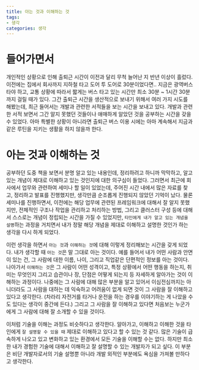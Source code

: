 ```yaml
---
title: 아는 것과 이해하는 것
tags:
- 생각
categories: 생각
---
```


# 들어가면서
개인적인 상황으로 인해 출퇴근 시간이 이전과 달리 무척 늘어난 지 반년 이상이 흘렀다. 이전에는 집에서 회사까지 지하철 타고 도어 투 도어로 30분이었다면.. 지금은 광역버스 타야 하고, 교통 상황에 따라서 짧게는 버스 타고 있는 시간만 최소 30분 ~ 1시간 30분까지 걸릴 때가 있다. 그간 출퇴근 시간을 생산적으로 보내기 위해서 여러 가지 시도를 해봤는데, 최근 들어서는 개발과 관련한 서적들을 보는 시간을 보내고 있다. 개발과 관련한 서적 보면서 그간 알지 못했던 것들이나 애매하게 알았던 것을 공부하는 시간을 갖을 수 있었다. 아마 특별한 상황이 아니라면 출퇴근 버스 이용 시에는 아마 계속해서 지금과 같은 루틴을 지키는 생활을 하지 않을까 한다.

# 아는 것과 이해하는 것
공부하던 도중 책을 보면서 분명 알고 있는 내용인데, 정리하려고 하니까 막막하고, 알고 있는 개념이 제대로 이해하고 있는 것인지에 대한 의구심이 들었다. 그러면서 최근에 회사에서 업무와 관련하여 세미나 할 일이 있었는데, 주어진 시간 내에서 많은 자료를 찾고, 정리하고 발표를 진행했지만, 생각만큼 순조롭게 진행되지 않았던 기억이 났다. 물론 세미나를 진행하면서, 이전에는 해당 업무에 관련된 프레임워크에 대해서 잘 알지 못했지만, 전체적인 구조나 작업을 관리하고 처리하는 방법, 그리고 클러스터 구성 등에 대해서 스스로는 개념이 정립되는 시간을 가질 수 있었지만, `타인에게 내가 알고 있는 개념을 설명`하는 과정을 거치면서 내가 정말 해당 개념을 제대로 이해하고 설명한 것인가 하는 생각을 다시 하게 되었다.

이런 생각을 하면서 `아는 것`과 `이해하는 것`에 대해 이렇게 정리해보는 시간을 갖게 되었다. 내가 생각할 때 `아는 것`은 말 그대로 아는 것이다. 예를 들어서 내가 어떤 사람과 안면이 있는 건, 그 사람에 대한 이름, 나이, 그리고 직업같은 단편적인 정보를 아는 것이다.  나아가서 `이해하는 것`은 그 사람이 어떤 성격이고, 특정 상황에서 어떤 행동을 하는지, 취미는 무엇인지 그리고 습관이나 장, 단점은 어떻게 되는지 등 자세하게 알아가는 것이 이해하는 과정이다. 나중에는 그 사람에 대해 많은 부분을 알고 있어서 이심전심까지는 아니더라도 그 사람을 대하는 데 익숙하고 어려움이 없게 되면 것이 그 사람을 잘 이해하고 있다고 생각한다. (차라리 자전거를 타거나 운전을 하는 경우를 이야기하는 게 나았을 수도 있다는 생각이 중간에 든다.) 그리고 그 사람을 잘 이해하고 있다면 처음보는 누군가에게 그 사람에 대해 잘 소개할 수 있을 것이다. 

이처럼 기술을 이해는 과정도 비슷하다고 생각한다. 알아가고, 이해하고 이해한 것을 타인에게 `잘 설명할 수 있을 때` 제대로 이해하고 있다고 할 수 있는 것 같다. 많은 기술이 급속하게 나오고 있고 변화하고 있는 환경에서 모든 기술을 이해할 수는 없다. 하지만 최소한 내가 경험한 기술에 대해서 이해하고 잘 설명할 수 있는 개발자가 되고 싶다. 이 부분은 비단 개발자로서의 기술 설명뿐 아니라 개발 외적인 부분에도 욕심을 가져볼 만하다고 생각한다.
